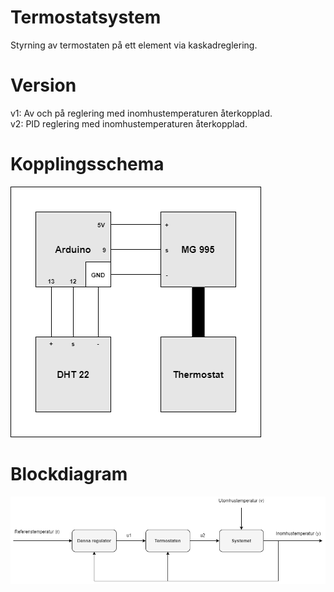 # Termostatsystem  
Styrning av termostaten på ett element via kaskadreglering.  
  
# Version 
v1: Av och på reglering med inomhustemperaturen återkopplad.  
v2: PID reglering med inomhustemperaturen återkopplad.   
  
# Kopplingsschema  
![Kopplingsschema](https://github.com/TantDre/Termostatsystem/blob/master/Kopplingsschema.png?raw=true)
  
# Blockdiagram  
![Blockdiagram](https://github.com/TantDre/Termostatsystem/blob/master/Blockdiagram.png?raw=true)
